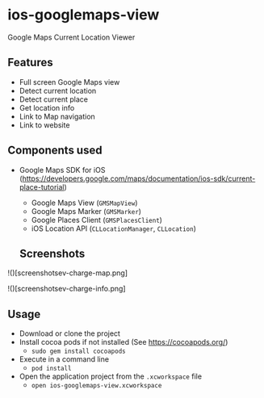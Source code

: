 # ios-googlemaps-view
Google Maps Current Location Viewer


## Features

* Full screen Google Maps view
* Detect current location
* Detect current place
* Get location info
* Link to Map navigation
* Link to website

## Components used

* Google Maps SDK for iOS (https://developers.google.com/maps/documentation/ios-sdk/current-place-tutorial)
  * Google Maps View (`GMSMapView`)
  * Google Maps Marker (`GMSMarker`)
  * Google Places Client (`GMSPlacesClient`)
  * iOS Location API (`CLLocationManager`, `CLLocation`)
  
  ## Screenshots
  
!()[screenshotsev-charge-map.png]

!()[screenshotsev-charge-info.png]


## Usage

* Download or clone the project 
* Install cocoa pods if not installed (See https://cocoapods.org/)
  *  `sudo gem install cocoapods`
* Execute in a command line
  * `pod install`
* Open the application project from the `.xcworkspace` file
  * `open ios-googlemaps-view.xcworkspace`
